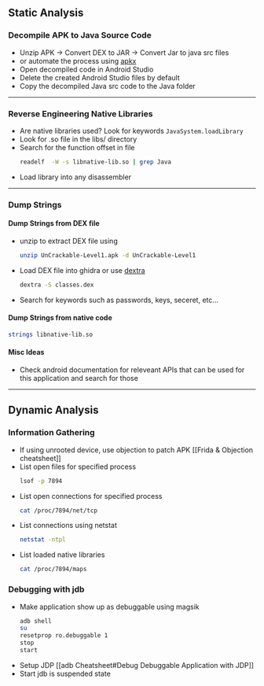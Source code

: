 ## Static Analysis
### Decompile APK to Java Source Code
- Unzip APK -> Convert DEX to JAR -> Convert Jar to java src files
- or automate the process using [apkx](https://github.com/b-mueller/apkx)
- Open decompiled code in Android Studio
- Delete the created Android Studio files by default
- Copy the decompiled Java src code to the Java folder

***

### Reverse Engineering Native Libraries
- Are native libraries used? Look for keywords `JavaSystem.loadLibrary`
- Look for .so file in the libs/ directory
- Search for the function offset in file
	```bash
	readelf  -W -s libnative-lib.so | grep Java
	```
- Load library into any disassembler

***

### Dump Strings
#### Dump Strings from DEX file
- unzip to extract DEX file using 
	```bash
	unzip UnCrackable-Level1.apk -d UnCrackable-Level1
	```
- Load DEX file into ghidra or use [dextra](http://newandroidbook.com/tools/dextra.htmlhttp://newandroidbook.com/tools/dextra.htmlhttp://newandroidbook.com/tools/dextra.html)
	```bash
	dextra -S classes.dex
	```
- Search for keywords such as passwords, keys, seceret, etc...

#### Dump Strings from native code
```bash
strings libnative-lib.so
```

#### Misc Ideas
- Check android documentation for releveant APIs that can be used for this application and search for those

***
## Dynamic Analysis
### Information Gathering
- If using unrooted device, use objection to patch APK [[Frida & Objection cheatsheet]]
- List open files for specified process 
	```bash
	lsof -p 7894
	```
- List open connections for specified process
	```bash 
	cat /proc/7894/net/tcp
	```
- List connections using netstat
	```bash
	netstat -ntpl	
	```
- List loaded native libraries
	```bash
	cat /proc/7894/maps
	```

### Debugging with jdb
- Make application show up as debuggable using magsik
	```bash
	adb shell
	su
	resetprop ro.debuggable 1
	stop
	start
	````
- Setup JDP [[adb Cheatsheet#Debug Debuggable Application with JDP]]
- Start jdb is suspended state 
